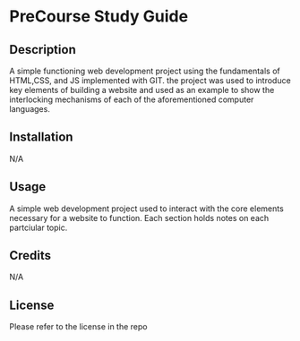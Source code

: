 # PreCourse Study Guide

## Description
A simple functioning web development project using the fundamentals of HTML,CSS, and JS implemented with GIT. the project was used to introduce key elements of building a website and used as an example to show the interlocking mechanisms of each of the aforementioned computer languages.

## Installation

N/A

## Usage
A simple web development project used to interact with the core elements necessary for a website to function. Each section holds notes on each partciular topic.

## Credits

N/A

## License

Please refer to the license in the repo
